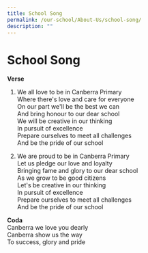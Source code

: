 ```yaml
---
title: School Song
permalink: /our-school/About-Us/school-song/
description: ""
---
```


# School Song
**Verse**

1. We all love to be in Canberra Primary<br>
Where there's love and care for everyone<br>
On our part we'll be the best we can<br>
And bring honour to our dear school<br>
We will be creative in our thinking<br>
In pursuit of excellence<br>
Prepare ourselves to meet all challenges<br>
And be the pride of our school<br>


2. We are proud to be in Canberra Primary<br>
Let us pledge our love and loyalty<br>
Bringing fame and glory to our dear school<br>
As we grow to be good citizens<br>
Let's be creative in our thinking<br>
In pursuit of excellence<br>
Prepare ourselves to meet all challenges<br>
And be the pride of our school<br>

**Coda**<br>
Canberra we love you dearly<br>
Canberra show us the way<br>
To success, glory and pride<br>